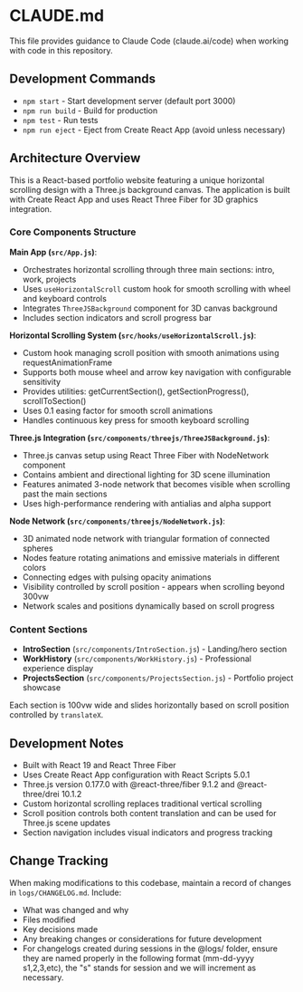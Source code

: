# CLAUDE.md

This file provides guidance to Claude Code (claude.ai/code) when working with code in this repository.

## Development Commands

- `npm start` - Start development server (default port 3000)
- `npm run build` - Build for production
- `npm test` - Run tests
- `npm run eject` - Eject from Create React App (avoid unless necessary)

## Architecture Overview

This is a React-based portfolio website featuring a unique horizontal scrolling design with a Three.js background canvas. The application is built with Create React App and uses React Three Fiber for 3D graphics integration.

### Core Components Structure

**Main App (`src/App.js`)**:
- Orchestrates horizontal scrolling through three main sections: intro, work, projects
- Uses `useHorizontalScroll` custom hook for smooth scrolling with wheel and keyboard controls
- Integrates `ThreeJSBackground` component for 3D canvas background
- Includes section indicators and scroll progress bar

**Horizontal Scrolling System (`src/hooks/useHorizontalScroll.js`)**:
- Custom hook managing scroll position with smooth animations using requestAnimationFrame
- Supports both mouse wheel and arrow key navigation with configurable sensitivity
- Provides utilities: getCurrentSection(), getSectionProgress(), scrollToSection()
- Uses 0.1 easing factor for smooth scroll animations
- Handles continuous key press for smooth keyboard scrolling

**Three.js Integration (`src/components/threejs/ThreeJSBackground.js`)**:
- Three.js canvas setup using React Three Fiber with NodeNetwork component
- Contains ambient and directional lighting for 3D scene illumination
- Features animated 3-node network that becomes visible when scrolling past the main sections
- Uses high-performance rendering with antialias and alpha support

**Node Network (`src/components/threejs/NodeNetwork.js`)**:
- 3D animated node network with triangular formation of connected spheres
- Nodes feature rotating animations and emissive materials in different colors
- Connecting edges with pulsing opacity animations
- Visibility controlled by scroll position - appears when scrolling beyond 300vw
- Network scales and positions dynamically based on scroll progress

### Content Sections

- **IntroSection** (`src/components/IntroSection.js`) - Landing/hero section
- **WorkHistory** (`src/components/WorkHistory.js`) - Professional experience display  
- **ProjectsSection** (`src/components/ProjectsSection.js`) - Portfolio project showcase

Each section is 100vw wide and slides horizontally based on scroll position controlled by `translateX`.

## Development Notes

- Built with React 19 and React Three Fiber
- Uses Create React App configuration with React Scripts 5.0.1
- Three.js version 0.177.0 with @react-three/fiber 9.1.2 and @react-three/drei 10.1.2
- Custom horizontal scrolling replaces traditional vertical scrolling
- Scroll position controls both content translation and can be used for Three.js scene updates
- Section navigation includes visual indicators and progress tracking

## Change Tracking

When making modifications to this codebase, maintain a record of changes in `logs/CHANGELOG.md`. Include:
- What was changed and why
- Files modified
- Key decisions made
- Any breaking changes or considerations for future development
- For changelogs created during sessions in the @logs/ folder, ensure they are named properly in the following format (mm-dd-yyyy s1,2,3,etc), the "s" stands for session and we will increment as necessary.